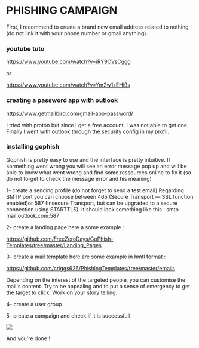 
# PHISHING CAMPAIGN

First, I recommend to create a brand new email address related to nothing (do not link it with your phone number or gmail anything).

### youtube tuto

https://www.youtube.com/watch?v=iRY9CVsCggg

or 

https://www.youtube.com/watch?v=Ym2w1zEHi9s

### creating a password app with outlook

https://www.getmailbird.com/gmail-app-password/

I tried with proton but since I get a free account, I was not able to get one.
Finally I went with outlook through the security config in my profil.

### installing gophish
Gophish is pretty easy to use and the interface is pretty intuitive.
If sormething went wrong you will see an error message pop up and will be able to know what went wrong and find some ressources online to fix it (so do not forget to check the message error and his meaning)

1- create a sending profile (do not forget to send a test email)
Regarding SMTP port you can choose between 465  (Secure Transport — SSL function enabled)or 587 (Insecure Transport, but can be upgraded to a secure connection using STARTTLS).
It should look something like this : smtp-mail.outlook.com:587

2-  create a landing page
here a some example :

https://github.com/FreeZeroDays/GoPhish-Templates/tree/master/Landing_Pages

3- create a mail template
here are some example in hmtl format :

https://github.com/criggs626/PhishingTemplates/tree/master/emails

Depending on the interest of the targeted people, you can customise the mail's content. 
Try to be appealing and to put a sense of emergency to get the target to click. Work on your story telling.

4- create a user group

5- create a campaign and check if it is successfull.

![](file:///Users/Julienne/Downloads/image.webp)


And you're done !






